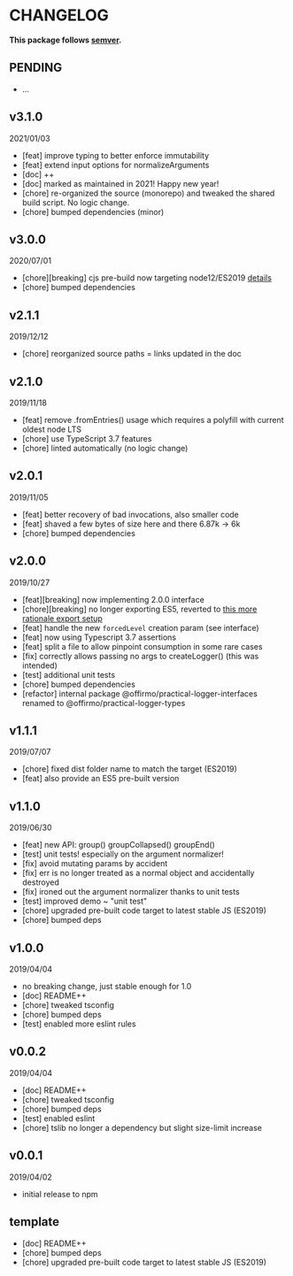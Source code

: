 # CHANGELOG
**This package follows [semver](https://semver.org/).**

## PENDING
* ...

## v3.1.0
2021/01/03
* [feat] improve typing to better enforce immutability
* [feat] extend input options for normalizeArguments
* [doc] ++
* [doc] marked as maintained in 2021! Happy new year!
* [chore] re-organized the source (monorepo) and tweaked the shared build script. No logic change.
* [chore] bumped dependencies (minor)

## v3.0.0
2020/07/01
* [chore][breaking] cjs pre-build now targeting node12/ES2019 [details](../../CONTRIBUTING/module-exports.md)
* [chore] bumped dependencies

## v2.1.1
2019/12/12
* [chore] reorganized source paths = links updated in the doc

## v2.1.0
2019/11/18
* [feat] remove .fromEntries() usage which requires a polyfill with current oldest node LTS
* [chore] use TypeScript 3.7 features
* [chore] linted automatically (no logic change)

## v2.0.1
2019/11/05
* [feat] better recovery of bad invocations, also smaller code
* [feat] shaved a few bytes of size here and there 6.87k -> 6k
* [chore] bumped dependencies

## v2.0.0
2019/10/27
* [feat][breaking] now implementing 2.0.0 interface
* [chore][breaking] no longer exporting ES5, reverted to [this more rationale export setup](../../CONTRIBUTING/module-exports.md)
* [feat] handle the new `forcedLevel` creation param (see interface)
* [feat] now using Typescript 3.7 assertions
* [feat] split a file to allow pinpoint consumption in some rare cases
* [fix] correctly allows passing no args to createLogger() (this was intended)
* [test] additional unit tests
* [chore] bumped dependencies
* [refactor] internal package @offirmo/practical-logger-interfaces renamed to @offirmo/practical-logger-types

## v1.1.1
2019/07/07
* [chore] fixed dist folder name to match the target (ES2019)
* [feat] also provide an ES5 pre-built version

## v1.1.0
2019/06/30
* [feat] new API: group() groupCollapsed() groupEnd()
* [test] unit tests! especially on the argument normalizer!
* [fix] avoid mutating params by accident
* [fix] err is no longer treated as a normal object and accidentally destroyed
* [fix] ironed out the argument normalizer thanks to unit tests
* [test] improved demo ~ "unit test"
* [chore] upgraded pre-built code target to latest stable JS (ES2019)
* [chore] bumped deps

## v1.0.0
2019/04/04
* no breaking change, just stable enough for 1.0
* [doc] README++
* [chore] tweaked tsconfig
* [chore] bumped deps
* [test] enabled more eslint rules

## v0.0.2
2019/04/04
* [doc] README++
* [chore] tweaked tsconfig
* [chore] bumped deps
* [test] enabled eslint
* [chore] tslib no longer a dependency but slight size-limit increase

## v0.0.1
2019/04/02
* initial release to npm

## template
* [doc] README++
* [chore] bumped deps
* [chore] upgraded pre-built code target to latest stable JS (ES2019)
